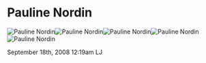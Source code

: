 # Pauline Nordin

![Pauline
Nordin](http://i232.photobucket.com/albums/ee259/qnmcionbg/Pauline%20Nordin/picture-32.jpg)![Pauline
Nordin](http://i232.photobucket.com/albums/ee259/qnmcionbg/Pauline%20Nordin/picture-22.jpg)![Pauline
Nordin](http://i232.photobucket.com/albums/ee259/qnmcionbg/Pauline%20Nordin/picture-20.jpg)![Pauline
Nordin](http://i232.photobucket.com/albums/ee259/qnmcionbg/Pauline%20Nordin/picture-21.jpg)![Pauline
Nordin](http://i232.photobucket.com/albums/ee259/qnmcionbg/Pauline%20Nordin/picture-29.jpg)

<span id="timestamp"> September 18th, 2008 12:19am </span> <span
class="tag">LJ</span>

